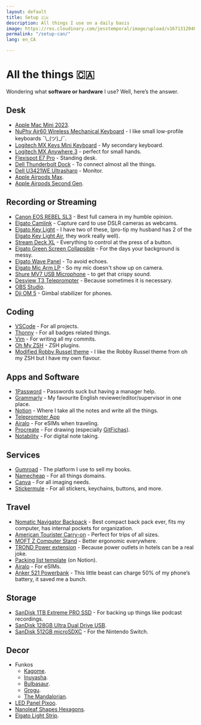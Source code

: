 ```yaml
---
layout: default
title: Setup 🇨🇦
description: All things I use on a daily basis
image: https://res.cloudinary.com/jesstemporal/image/upload/v1671312046/logo_mh5fv4.png
permalink: "/setup-can/"
lang: en_CA

---
```


# All the things 🇨🇦

Wondering what **software or hardware** I use? Well, here’s the answer.

## Desk

- [Apple Mac Mini 2023](https://amzn.to/3sdZvcD).
- [NuPhy Air60 Wireless Mechanical Keyboard](https://nuphy.com/collections/keyboards/products/air60?variant=39620737663085) - I like small low-profile keyboards ¯\\\_(ツ)\_/¯.
- [Logitech MX Keys Mini Keyboard](https://amzn.to/47FaFHp) - My secondary keyboard.
- [Logitech MX Anywhere 3](https://amzn.to/47DokP4) - perfect for small hands.
- [Flexispot E7 Pro](https://www.flexispot.ca/flexispot-best-standing-desk-e7pro) - Standing desk.
- [Dell Thunderbolt Dock](https://amzn.to/45c2l0h) - To connect almost all the things.
- [Dell U3421WE Ultrasharp](https://amzn.to/3sdgjAu) - Monitor.
- [Apple Airpods Max](https://amzn.to/45dZ1S7).
- [Apple Airpods Second Gen](https://amzn.to/44jC2DT).

## Recording or Streaming

- [Canon EOS REBEL SL3](https://amzn.to/3qwVf7x) - Best full camera in my humble opinion.
- [Elgato Camlink](https://amzn.to/3DYe5HN) - Capture card to use DSLR cameras as webcams.
- [Elgato Key Light](https://amzn.to/45uh8Da) - I have two of these, (pro-tip my husband has 2 of the [Elgato Key Light Air](https://amzn.to/44erpCx), they work really well).
- [Stream Deck XL](https://amzn.to/3skuTWC) - Everything to control at the press of a button.
- [Elgato Green Screen Collapsible](https://amzn.to/45QdkMX) - For the days your background is messy.
- [Elgato Wave Panel](https://amzn.to/3E5azLu) - To avoid echoes.
- [Elgato Mic Arm LP](https://amzn.to/3E5azLu) - So my mic doesn't show up on camera.
- [Shure MV7 USB Microphone](https://amzn.to/45xD5kU) - to get that crispy sound.
- [Desview T3 Teleprompter](https://amzn.to/3YTWZod) - Because sometimes it is necessary.
- [OBS Studio](https://obsproject.com).
- [Dji OM 5](https://amzn.to/47DlKIT) - Gimbal stabilizer for phones.

## Coding

- [VSCode](https://code.visualstudio.com/) - For all projects.
- [Thonny](https://thonny.org) - For all badges related things.
- [Vim](https://www.vim.org) - For writing all my commits.
- [Oh My ZSH](https://ohmyz.sh/) - ZSH plugins.
- [Modified Robby Russel theme](https://gist.github.com/jtemporal/f0e3e183e0e5b0f1a5473d2448ef4735) - I like the Robby Russel theme from oh my ZSH but I have my own flavour.

## Apps and Software

- [1Password](https://1password.com/) - Passwords suck but having a manager help.
- [Grammarly](https://grammarly.com/) - My favourite English reviewer/editor/supervisor in one place.
- [Notion](https://www.notion.so/) - Where I take all the notes and write all the things.
- [Teleprompter App](https://apps.apple.com/br/app/teleprompter-premium/id1533078079)
- [Airalo](https://ref.airalo.com/a1bF) - For eSIMs when traveling.
- [Procreate](https://procreate.com/) - For drawing (especially [GitFichas](https://gitfichas.com/en)).
- [Notability](https://notability.com/) - For digital note taking.

## Services

- [Gumroad](https://app.gumroad.com/) - The platform I use to sell my books.
- [Namecheap](http://namecheap.com/) - For all things domains.
- [Canva](http://canva.com/) - For all imaging needs.
- [Stickermule](https://www.stickermule.com/unlock?ref_id=4581960701&utm_medium=link&utm_source=invite) - For all stickers, keychains, buttons, and more.

## Travel

- [Nomatic Navigator Backpack](https://www.nomatic.com/collections/navigator-collection/products/navigator-backpack-15l) - Best compact back pack ever, fits my computer, has internal pockets for organization.
- [American Tourister Carry-on](https://amzn.to/3DX1B38) - Perfect for trips of all sizes.
- [MOFT Z Computer Stand](https://amzn.to/47DokP4) - Better ergonomic everywhere.
- [TROND Power extension](https://amzn.to/45fzU1q) - Because power outlets in hotels can be a real joke.
- [Packing list template](https://www.notion.so/Template-check-list-for-traveling-2f75c069edd8476aaa500ea1136dba8c?pvs=21) (on Notion).
- [Airalo](https://ref.airalo.com/a1bF) - For eSIMs.
- [Anker 521 Powerbank](https://amzn.to/3YEsJxo) - This little beast can charge 50% of my phone’s battery, it saved me a bunch.

## Storage

- [SanDisk 1TB Extreme PRO SSD](https://amzn.to/47vvoO1) - For backing up things like podcast recordings.
- [SanDisk 128GB Ultra Dual Drive USB](https://amzn.to/45p2OvW).
- [SanDisk 512GB microSDXC](https://amzn.to/45dZ1S7) - For the Nintendo Switch.

## Decor

- Funkos
    - [Kagome](https://amzn.to/45aw2i5).
    - [Inuyasha](https://amzn.to/3sfgXgN).
    - [Bulbasaur](https://amzn.to/45aw2i5).
    - [Grogu](https://amzn.to/3KJL2LS).
    - [The Mandalorian](https://amzn.to/3KFNuCP).
- [LED Panel Pixoo](https://amzn.to/3qzuvmQ).
- [Nanoleaf Shapes Hexagons](https://amzn.to/3sfhak5).
- [Elgato Light Strip](https://amzn.to/3KMfi8G).